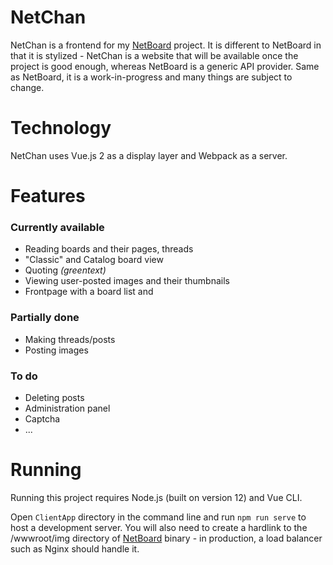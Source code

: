 ﻿# NetChan

NetChan is a frontend for my [NetBoard](https://github.com/xtul/NetBoard) project. It is different to NetBoard in that it is stylized - NetChan is a website that will be available once the project is good enough, whereas NetBoard is a generic API provider. Same as NetBoard, it is a work-in-progress and many things are subject to change.

# Technology

NetChan uses Vue.js 2 as a display layer and Webpack as a server.

# Features
### Currently available
 - Reading boards and their pages, threads
 - "Classic" and Catalog board view
 - Quoting *(greentext)*
 - Viewing user-posted images and their thumbnails
 - Frontpage with a board list and 

### Partially done
- Making threads/posts
- Posting images

### To do
- Deleting posts
- Administration panel
- Captcha
- ...

# Running

Running this project requires Node.js (built on version 12) and Vue CLI.

Open `ClientApp` directory in the command line and run `npm run serve` to host a development server. You will also need to create a hardlink to the /wwwroot/img directory of [NetBoard](https://github.com/xtul/NetBoard) binary - in production, a load balancer such as Nginx should handle it.
